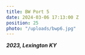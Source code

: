 ```yaml
---
title: BW Port 5
date: 2024-03-06 17:13:00 Z
position: 25
photo: "/uploads/bwp6.jpg"
---
```


***2023, Lexington KY***